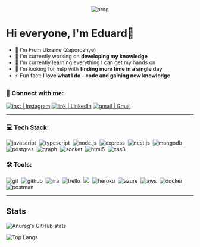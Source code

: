<div align="center">
  <img alt="prog" src="https://github.com/eduard-ops/my-profile/blob/main/assets/front-end-skills.png"/>
</div>

# Hi everyone, I'm Eduard👋

- 🌆 I’m From Ukraine (Zaporozhye)
- 🔭 I’m currently working on **developing my knowledge**
- 🌱 I’m currently learning everything I can get my hands on
- 🤔 I’m looking for help with **finding more time in a single day**
- ⚡ Fun fact: **I love what I do - code and gaining new knowledge**

### 🤝 Connect with me:

[<img alt="inst | Instagram" src="https://img.shields.io/badge/instagram-E4405F.svg?&style=for-the-badge&logo=instagram&logoColor=white" />][instagram]
[<img alt="link | LinkedIn" src="https://img.shields.io/badge/linkedin-0077B5.svg?&style=for-the-badge&logo=linkedin&logoColor=white" />][linkedin]
[<img alt="gmail | Gmail" src="https://img.shields.io/badge/Gmail-D14836?style=for-the-badge&logo=gmail&logoColor=white" />][gmail]

---

### 💻 Tech Stack:

<img alt="javascript" src="https://img.shields.io/badge/javascript-F7DF1E.svg?&style=for-the-badge&logo=javascript&logoColor=fff" />&nbsp;
<img alt="typescript" src="https://img.shields.io/badge/typescript-007ACC.svg?&style=for-the-badge&logo=typescript&logoColor=fff" />&nbsp;
<img alt="node.js" src="https://img.shields.io/badge/node.js-90C53F.svg?&style=for-the-badge&logo=node.js&logoColor=fff" />&nbsp;
<img alt="express" src="https://img.shields.io/badge/express.js-%23404d59.svg?style=for-the-badge&logo=express&logoColor=%2361DAFB" />&nbsp;
<img alt="nest.js" src="https://img.shields.io/badge/nestjs-%23E0234E.svg?style=for-the-badge&logo=nestjs&logoColor=white" />&nbsp;
<img alt="mongodb" src="https://img.shields.io/badge/mongodb-26A944.svg?&style=for-the-badge&logo=mongodb&logoColor=fff" />&nbsp;
<img alt="postgres" src="https://img.shields.io/badge/postgres-%23316192.svg?style=for-the-badge&logo=postgresql&logoColor=white" />&nbsp;
<img alt="graph" src="https://img.shields.io/badge/-GraphQL-E10098?style=for-the-badge&logo=graphql&logoColor=white" />&nbsp;
<img alt="socket" src="https://img.shields.io/badge/Socket.io-black?style=for-the-badge&logo=socket.io&badgeColor=010101" />&nbsp;
<img alt="html5" src="https://img.shields.io/badge/html-E34F26.svg?&style=for-the-badge&logo=html5&logoColor=fff" />&nbsp;
<img alt="css3" src="https://img.shields.io/badge/css-1572B6.svg?&style=for-the-badge&logo=css3&logoColor=fff" />&nbsp;

### 🛠 Tools:

<img alt="git" src="https://img.shields.io/badge/git-F05033.svg?&style=for-the-badge&logo=git&logoColor=fff" />&nbsp;
<img alt="github" src="https://img.shields.io/badge/github-000.svg?&style=for-the-badge&logo=github&logoColor=fff" />&nbsp;
<img alt="jira" src="![Jira](https://img.shields.io/badge/jira-%230A0FFF.svg?style=for-the-badge&logo=jira&logoColor=white)" />&nbsp;
<img alt="trello" src="https://img.shields.io/badge/Trello-%23026AA7.svg?style=for-the-badge&logo=Trello&logoColor=white" />&nbsp;
<img src="![Google Cloud](https://img.shields.io/badge/GoogleCloud-%234285F4.svg?style=for-the-badge&logo=google-cloudlogoColor=white"/>&nbsp;
<img alt="heroku" src="https://img.shields.io/badge/heroku-5920B1.svg?&style=for-the-badge&logo=heroku&logoColor=fff" />&nbsp;
<img alt="azure" src="![Azure](https://img.shields.io/badge/azure-%230072C6.svg?style=for-the-badge&logo=microsoftazure&logoColor=white)" />&nbsp;
<img alt="aws" src="![AWS](https://img.shields.io/badge/AWS-%23FF9900.svg?style=for-the-badge&logo=amazon-aws&logoColor=white)" />&nbsp;
<img alt="docker" src="![Docker](https://img.shields.io/badge/docker-%230db7ed.svg?style=for-the-badge&logo=docker&logoColor=white)" />&nbsp;
<img alt="postman" src="https://img.shields.io/badge/Postman-FF6C37?style=for-the-badge&logo=postman&logoColor=white" />&nbsp;

---

## Stats

![Anurag's GitHub stats](https://github-readme-stats.vercel.app/api?username=eduard-ops)

![Top Langs](https://github-readme-stats.vercel.app/api/top-langs/?username=eduard-ops&layout=compact)

[instagram]: https://www.instagram.com/edikpustynnik/
[linkedin]: https://www.linkedin.com/in/eduard-pustynnik-aa9a331a7/
[gmail]: mailto:epustynnik@gmail.com
